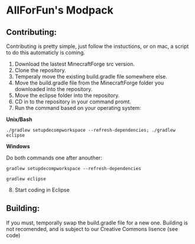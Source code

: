 AllForFun's Modpack
=============

Contributing:
------------
Contributing is pretty simple, just follow the instuctions, or on mac, a script to do this automaticly is coming.

1. Download the lastest MinecraftForge src version.
2. Clone the repository.
3. Temperaly move the existing build.gradle file somewhere else.
4. Move the build.gradle file from the MinecraftForge folder you downloaded into the repository.
5. Move the eclipse folder into the repository.
6. CD in to the repository in your command promt.
7. Run the command based on your operating system:

  **Unix/Bash**
  
  	./gradlew setupdecompworkspace --refresh-dependencies; ./gradlew eclipse
  	
  **Windows**
  
  Do both commands one after anouther:
  
  	gradlew setupdecompworkspace --refresh-dependencies
  	
  	gradlew eclipse
  
8. Start coding in Eclipse

Building:
--------
If you must, temporally swap the build.gradle file for a new one.
Building is not recomended, and is subject to our Creative Commons lisence (see code)
